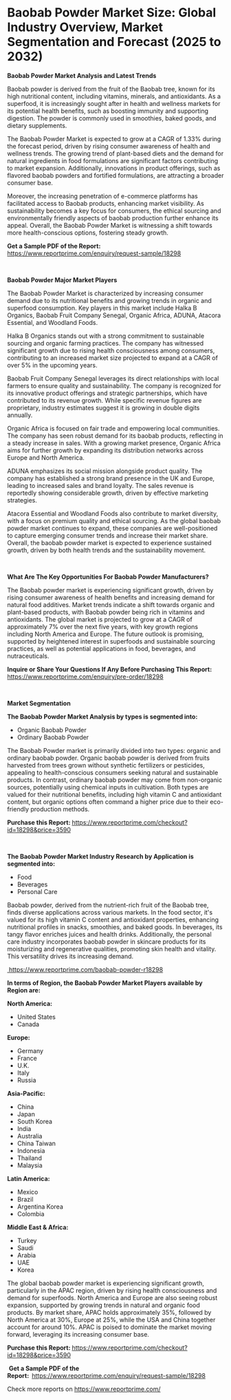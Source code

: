 <p><h1>Baobab Powder Market Size: Global Industry Overview, Market Segmentation and Forecast (2025 to 2032)</h1></p><p><strong>Baobab Powder Market Analysis and Latest Trends</strong></p>
<p><p>Baobab powder is derived from the fruit of the Baobab tree, known for its high nutritional content, including vitamins, minerals, and antioxidants. As a superfood, it is increasingly sought after in health and wellness markets for its potential health benefits, such as boosting immunity and supporting digestion. The powder is commonly used in smoothies, baked goods, and dietary supplements.</p><p>The Baobab Powder Market is expected to grow at a CAGR of 1.33% during the forecast period, driven by rising consumer awareness of health and wellness trends. The growing trend of plant-based diets and the demand for natural ingredients in food formulations are significant factors contributing to market expansion. Additionally, innovations in product offerings, such as flavored baobab powders and fortified formulations, are attracting a broader consumer base.</p><p>Moreover, the increasing penetration of e-commerce platforms has facilitated access to Baobab products, enhancing market visibility. As sustainability becomes a key focus for consumers, the ethical sourcing and environmentally friendly aspects of baobab production further enhance its appeal. Overall, the Baobab Powder Market is witnessing a shift towards more health-conscious options, fostering steady growth.</p></p>
<p><strong>Get a Sample PDF of the Report:&nbsp;</strong> <a href="https://www.reportprime.com/enquiry/request-sample/18298?utm_campaign=3515&utm_medium=2&utm_source=Github&utm_content=ia&utm_term=19032025&utm_id=baobab-powder">https://www.reportprime.com/enquiry/request-sample/18298</a></p>
<p>&nbsp;</p>
<p><strong>Baobab Powder Major Market Players</strong></p>
<p><p>The Baobab Powder Market is characterized by increasing consumer demand due to its nutritional benefits and growing trends in organic and superfood consumption. Key players in this market include Halka B Organics, Baobab Fruit Company Senegal, Organic Africa, ADUNA, Atacora Essential, and Woodland Foods.</p><p>Halka B Organics stands out with a strong commitment to sustainable sourcing and organic farming practices. The company has witnessed significant growth due to rising health consciousness among consumers, contributing to an increased market size projected to expand at a CAGR of over 5% in the upcoming years.</p><p>Baobab Fruit Company Senegal leverages its direct relationships with local farmers to ensure quality and sustainability. The company is recognized for its innovative product offerings and strategic partnerships, which have contributed to its revenue growth. While specific revenue figures are proprietary, industry estimates suggest it is growing in double digits annually.</p><p>Organic Africa is focused on fair trade and empowering local communities. The company has seen robust demand for its baobab products, reflecting in a steady increase in sales. With a growing market presence, Organic Africa aims for further growth by expanding its distribution networks across Europe and North America.</p><p>ADUNA emphasizes its social mission alongside product quality. The company has established a strong brand presence in the UK and Europe, leading to increased sales and brand loyalty. The sales revenue is reportedly showing considerable growth, driven by effective marketing strategies.</p><p>Atacora Essential and Woodland Foods also contribute to market diversity, with a focus on premium quality and ethical sourcing. As the global baobab powder market continues to expand, these companies are well-positioned to capture emerging consumer trends and increase their market share. Overall, the baobab powder market is expected to experience sustained growth, driven by both health trends and the sustainability movement.</p></p>
<p>&nbsp;</p>
<p><strong>What Are The Key Opportunities For Baobab Powder Manufacturers?</strong></p>
<p><p>The Baobab powder market is experiencing significant growth, driven by rising consumer awareness of health benefits and increasing demand for natural food additives. Market trends indicate a shift towards organic and plant-based products, with Baobab powder being rich in vitamins and antioxidants. The global market is projected to grow at a CAGR of approximately 7% over the next five years, with key growth regions including North America and Europe. The future outlook is promising, supported by heightened interest in superfoods and sustainable sourcing practices, as well as potential applications in food, beverages, and nutraceuticals.</p></p>
<p><strong>Inquire or Share Your Questions If Any Before Purchasing This Report:</strong> <a href="https://www.reportprime.com/enquiry/pre-order/18298?utm_campaign=3515&utm_medium=2&utm_source=Github&utm_content=ia&utm_term=19032025&utm_id=baobab-powder">https://www.reportprime.com/enquiry/pre-order/18298</a></p>
<p>&nbsp;</p>
<p><strong>Market Segmentation</strong></p>
<p><strong>The Baobab Powder Market Analysis by types is segmented into:</strong></p>
<p><ul><li>Organic Baobab Powder</li><li>Ordinary Baobab Powder</li></ul></p>
<p><p>The Baobab Powder market is primarily divided into two types: organic and ordinary baobab powder. Organic baobab powder is derived from fruits harvested from trees grown without synthetic fertilizers or pesticides, appealing to health-conscious consumers seeking natural and sustainable products. In contrast, ordinary baobab powder may come from non-organic sources, potentially using chemical inputs in cultivation. Both types are valued for their nutritional benefits, including high vitamin C and antioxidant content, but organic options often command a higher price due to their eco-friendly production methods.</p></p>
<p><strong>Purchase this Report:&nbsp;</strong><a href="https://www.reportprime.com/checkout?id=18298&price=3590&utm_campaign=3515&utm_medium=2&utm_source=Github&utm_content=ia&utm_term=19032025&utm_id=baobab-powder">https://www.reportprime.com/checkout?id=18298&price=3590</a></p>
<p>&nbsp;</p>
<p><strong>The Baobab Powder Market Industry Research by Application is segmented into:</strong></p>
<p><ul><li>Food</li><li>Beverages</li><li>Personal Care</li></ul></p>
<p><p>Baobab powder, derived from the nutrient-rich fruit of the Baobab tree, finds diverse applications across various markets. In the food sector, it's valued for its high vitamin C content and antioxidant properties, enhancing nutritional profiles in snacks, smoothies, and baked goods. In beverages, its tangy flavor enriches juices and health drinks. Additionally, the personal care industry incorporates baobab powder in skincare products for its moisturizing and regenerative qualities, promoting skin health and vitality. This versatility drives its increasing demand.</p></p>
<p><a href="https://www.reportprime.com/baobab-powder-r18298?utm_campaign=3515&utm_medium=2&utm_source=Github&utm_content=ia&utm_term=19032025&utm_id=baobab-powder">&nbsp;https://www.reportprime.com/baobab-powder-r18298</a></p>
<p><strong>In terms of Region, the Baobab Powder Market Players available by Region are:</strong></p>
<p>
    <p> <strong> North America: </strong>
        <ul>
            <li>United States</li>
            <li>Canada</li>
        </ul>
        </p> 
    <p> <strong> Europe: </strong>
        <ul>
            <li>Germany</li>
            <li>France</li>
            <li>U.K.</li>
            <li>Italy</li>
            <li>Russia</li>
        </ul>
        </p> 
    <p> <strong> Asia-Pacific: </strong>
        <ul>
            <li>China</li>
            <li>Japan</li>
            <li>South Korea</li>
            <li>India</li>
            <li>Australia</li>
            <li>China Taiwan</li>
            <li>Indonesia</li>
            <li>Thailand</li>
            <li>Malaysia</li>
        </ul>
        </p> 
    <p> <strong> Latin America: </strong>
        <ul>
            <li>Mexico</li>
            <li>Brazil</li>
            <li>Argentina Korea</li>
            <li>Colombia</li>
        </ul>
        </p> 
    <p> <strong> Middle East & Africa: </strong>
        <ul>
            <li>Turkey</li>
            <li>Saudi</li>
            <li>Arabia</li>
            <li>UAE</li>
            <li>Korea</li>
        </ul>
    </p>
    </p>
<p><p>The global baobab powder market is experiencing significant growth, particularly in the APAC region, driven by rising health consciousness and demand for superfoods. North America and Europe are also seeing robust expansion, supported by growing trends in natural and organic food products. By market share, APAC holds approximately 35%, followed by North America at 30%, Europe at 25%, while the USA and China together account for around 10%. APAC is poised to dominate the market moving forward, leveraging its increasing consumer base.</p></p>
<p><strong>Purchase this Report: </strong><a href="https://www.reportprime.com/checkout?id=18298&price=3590&utm_campaign=3515&utm_medium=2&utm_source=Github&utm_content=ia&utm_term=19032025&utm_id=baobab-powder">https://www.reportprime.com/checkout?id=18298&price=3590</a></p>
<p>&nbsp;<strong>Get a Sample PDF of the Report:&nbsp;&nbsp;</strong><a href="https://www.reportprime.com/enquiry/request-sample/18298?utm_campaign=3515&utm_medium=2&utm_source=Github&utm_content=ia&utm_term=19032025&utm_id=baobab-powder">https://www.reportprime.com/enquiry/request-sample/18298</a></p>
<p><strong></strong></p>
<p>Check more reports on <a href="https://www.reportprime.com/?utm_campaign=3515&utm_medium=2&utm_source=Github&utm_content=ia&utm_term=19032025&utm_id=baobab-powder">https://www.reportprime.com/</a></p>